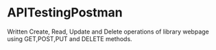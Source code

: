 # APITestingPostman
 
Written Create, Read, Update and Delete operations of library webpage using GET,POST,PUT and DELETE methods.
